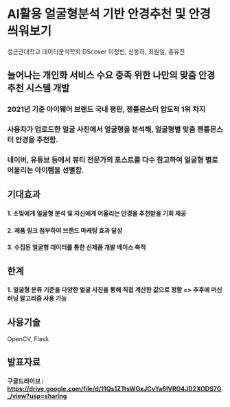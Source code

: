 # AI활용 얼굴형분석 기반 안경추천 및 안경 씌워보기
성균관대학교 데이터분석학회 DScover 이정빈, 신동하, 최원일, 홍유진

## 늘어나는 개인화 서비스 수요 충족 위한 나만의 맞춤 안경 추천 시스템 개발

### 2021년 기준 아이웨어 브랜드 국내 평판, 젠틀몬스터 압도적 1위 차지
### 사용자가 업로드한 얼굴 사진에서 얼굴형을 분석해, 얼굴형별 맞춤 젠틀몬스터 안경을 추천함.
### 네이버, 유튜브 등에서 뷰티 전문가의 포스트를 다수 참고하여 얼굴형 별로 어울리는 아이템을 선별함.


## 기대효과
#### 1. 소빚에게 얼굴형 분석 및 자신에게 어울리는 안경을 추천받을 기회 제공
#### 2. 제품 링크 첨부하여 브랜드 마케팅 효과 달성
#### 3. 수집된 얼굴형 데이터를 통한 신제품 개발 베이스 축적

## 한계
#### 1. 얼굴형 분류 기준을 다양한 얼굴 사진을 통해 직접 계산한 값으로 정함 => 추후에 머신러닝 알고리즘 사용 가능


## 사용기술
OpenCV, Flask

## 발표자료
#### 구글드라이브 : https://drive.google.com/file/d/11Qs1ZTtsWGxJCvYa6lVRG4JD2XODS7G_/view?usp=sharing

